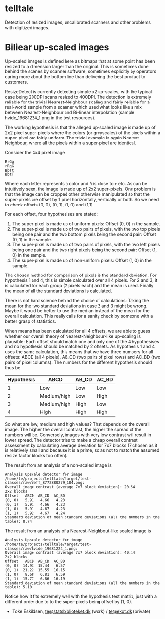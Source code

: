 telltale
========

Detection of resized images, uncalibrated scanners and other problems with digitized images.


Biliear up-scaled images
========================

Up-scaled images is defined here as bitmaps that at some point has been resized to a dimension larger
than the original. This is sometimes done behind the scenes by scanner software, sometimes explicitly
by operators caring more about the bottom line than delivering the best product to customers.

ResizeDetect is currently detecting simple x2 up-scales, with the typical case being 200DPI scans
resized to 400DPI. The detection is extremely reliable for the trivial Nearest-Neighbour scaling and
fairly reliable for a real-world sample from a scanner which used what looks like a mix between
Nearest-Neighbour and Bi-linear interpolation (sample hvide_19681224_1.png in the test resources).

The working hypothesis is that the alleged up-scaled image is made up of 2x2 pixel super-pixels where
the colors (or greyscales) of the pixels within a super-pixel are fairly uniform. The trivial example
is again Nearest-Neighbour, where all the pixels within a super-pixel are identical.

Consider the 4x4 pixel image

    RrGg
    rRgG
    BbTt
    BbtT

Where each letter represents a color and `R` is close to `r` etc. As can be intuitively seen, the
image is made up of 2x2 super-pixels. One problem is that the image can be cropped other otherwise
manipulated so that the super-pixels are offset by 1 pixel horizontally, vertically or both. So we
need to check offsets (0, 0), (0, 1), (1, 0) and (1,1).

For each offset, four hypothesises are stated:

1. The super-pixel is made up of uniform pixels: Offset (0, 0) in the sample.
2. The super-pixel is made up of two pairs of pixels, with the two top pixels being one pair and the
   two bottom pixels being the second pair: Offset (0, 1) in the sample.
3. The super-pixel is made up of two pairs of pixels, with the two left pixels being one pair and the
   two right pixels being the second pair: Offset (1, 0) in the sample.
4. The super-pixel is made up of non-uniform pixels: Offset (1, 0) in the sample.

The chosen method for comparison of pixels is the standard deviation. For hypothesis 1 and 4, this is
simple calculated over all 4 pixels. For 2 and 3, it is calculated for each group (2 pixels each) and
the mean is used. Finally the mean of all the standard deviations is calculated.

There is not hard science behind the choice of calculations: Taking the mean for the two standard
deviations in case 2 and 3 might be wrong. Maybe it would be better to use the median instead of the
mean for the overall calculation. This really calls for a sanity check by someone with a better grasp
of statistics.

When means has been calculated for all 4 offsets, we are able to guess whether our overall theory of
Nearest-Neighbour-like up-scaling is plausible: Each offset should match one and only one of the 4
hypothesises and no hypothesis should be matched by 2 offsets. As hypothesis 1 and 4 uses the same
calculation, this means that we have three numbers for all offsets: ABCD (all 4 pixels), AB_CD (two
pairs of pixel rows) and AC_BD (two pairs of pixel columns). The numbers for the different hypothesis
should thus be

| Hypothesis | ABCD        | AB_CD | AC_BD |
|------------|-------------|-------|-------|
|          1 | Low         | Low   | Low   |
|          2 | Medium/high | Low   | High  |
|          3 | Medium/high | High  | Low   |
|          4 | High        | High  | High  |

So what are low, medium and high values? That depends on the overall image. The higher the overall
contrast, the higher the spread of the numbers will be. Conversely, images with very low contrast
will result in lower spread. The detector tries to make a cheap overall contrast assessment by
calculating average deviation for 7x7 blocks (7 chosen as it is relatively small and because it
is a prime, so as not to match the assumed resize factor blocks too often).

The result from an analysis of a non-scaled image is

    Analysis Upscale detector for image /home/te/projects/telltale/target/test-classes/raw/deff_8772880279_184.png:
    Overall image contrast (average 7x7 block deviation): 20.54
    2x2 blocks
    Offset   ABCD  AB_CD  AC_BD
    (0, 0)   5.91   4.66   4.23
    (0, 1)   5.91   4.66   4.23
    (1, 0)   5.91   4.67   4.23
    (1, 1)   5.92   4.67   4.24
    Standard deviation of mean standard deviations (all the numbers in the table): 0.74

The result from an analysis of a Nearest-Neighbout-like scaled image is

    Analysis Upscale detector for image /home/te/projects/telltale/target/test-classes/raw/hvide_19681224_1.png:
    Overall image contrast (average 7x7 block deviation): 40.14
    2x2 blocks
    Offset   ABCD  AB_CD  AC_BD
    (0, 0)  14.93  15.44   6.57
    (0, 1)  21.22  15.55  16.15
    (1, 0)   8.68   6.81   6.59
    (1, 1)  15.77   6.86  16.19
    Standard deviation of mean standard deviations (all the numbers in the table): 5.10

Notice how it fits extremely well with the hypothesis test matrix, just with a different order due to
to the super-pixels being offset by (1, 0).

- Toke Eskildsen, te@statsbiblioteket.dk (work) / te@ekot.dk (private)
